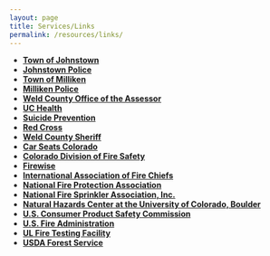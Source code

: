 ```yaml
---
layout: page
title: Services/Links
permalink: /resources/links/
---
```



* **[Town of Johnstown](http://www.townofjohnstown.com)**
* **[Johnstown Police](http://www.johnstownpolice.org)**
* **[Town of Milliken](http://www.millikenco.gov/)**
* **[Milliken Police](http://www.millikenco.gov/town_services/police_department.php)**
* **[Weld County Office of the Assessor](http://www.co.weld.co.us/Departments/Assessor/)**
* **[UC Health](https://www.uchealth.org/)**
* **[Suicide Prevention](https://www.colorado.gov/cdphe/categories/services-and-information/health/prevention-and-wellness/suicide-prevention)**
* **[Red Cross](http://www.redcross.org/)**
* **[Weld County Sheriff](http://www.weldsheriff.com/)**
* **[Car Seats Colorado](https://www.codot.gov/safety/seatbelts-carseats/carseats)**
* **[Colorado Division of Fire Safety](http://dfs.state.co.us/)**
* **[Firewise](http://www.firewise.org/)**
* **[International Association of Fire Chiefs](http://www.ichiefs.org/)**
* **[National Fire Protection Association](http://www.nfpa.org/)**
* **[National Fire Sprinkler Association, Inc.](http://www.nfsa.org/)**
* **[Natural Hazards Center at the University of Colorado, Boulder](http://www.colorado.edu/hazards/)**
* **[U.S. Consumer Product Safety Commission](http://www.cpsc.gov/)**
* **[U.S. Fire Administration](http://www.usfa.fema.gov/)**
* **[UL Fire Testing Facility](http://ul.com/)**
* **[USDA Forest Service](http://www.fs.fed.us/)**
